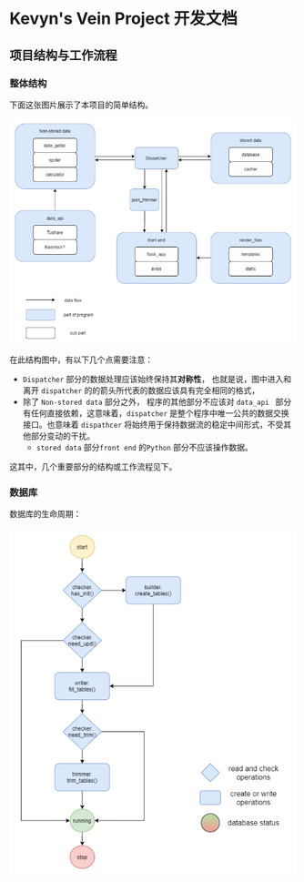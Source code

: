 # Kevyn's Vein Project 开发文档

## 项目结构与工作流程

### 整体结构

下面这张图片展示了本项目的简单结构。

![IMG](./pictures/vp-structure.png)

 在此结构图中，有以下几个点需要注意：

- `Dispatcher` 部分的数据处理应该始终保持其**对称性**， 也就是说，图中进入和离开 `dispatcher` 的的箭头所代表的数据应该具有完全相同的格式，
- 除了 `Non-stored data` 部分之外， 程序的其他部分不应该对 `data_api ` 部分有任何直接依赖，这意味着，`dispatcher` 是整个程序中唯一公共的数据交换接口。也意味着 `dispathcer` 将始终用于保持数据流的稳定中间形式，不受其他部分变动的干扰。
  - `stored data` 部分`front end` 的`Python` 部分不应该操作数据。

这其中，几个重要部分的结构或工作流程见下。

### 数据库

数据库的生命周期：

![IMG](./pictures/vp-database-lifecycle.png)